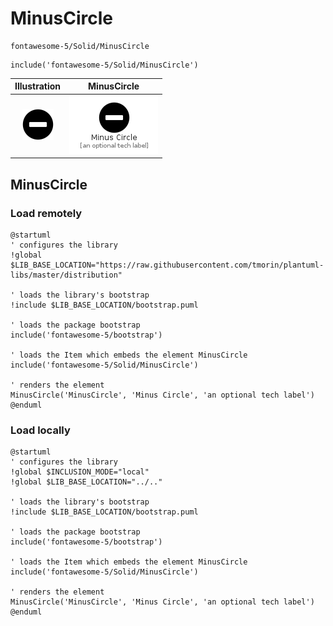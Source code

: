 # MinusCircle


```text
fontawesome-5/Solid/MinusCircle
```

```text
include('fontawesome-5/Solid/MinusCircle')
```



| Illustration | MinusCircle |
| :---: | :---: |
| ![illustration for Illustration](../../fontawesome-5/Solid/MinusCircle.png) | ![illustration for MinusCircle](../../fontawesome-5/Solid/MinusCircle.Local.png) |




## MinusCircle

### Load remotely
```plantuml
@startuml
' configures the library
!global $LIB_BASE_LOCATION="https://raw.githubusercontent.com/tmorin/plantuml-libs/master/distribution"

' loads the library's bootstrap
!include $LIB_BASE_LOCATION/bootstrap.puml

' loads the package bootstrap
include('fontawesome-5/bootstrap')

' loads the Item which embeds the element MinusCircle
include('fontawesome-5/Solid/MinusCircle')

' renders the element
MinusCircle('MinusCircle', 'Minus Circle', 'an optional tech label')
@enduml
```

### Load locally
```plantuml
@startuml
' configures the library
!global $INCLUSION_MODE="local"
!global $LIB_BASE_LOCATION="../.."

' loads the library's bootstrap
!include $LIB_BASE_LOCATION/bootstrap.puml

' loads the package bootstrap
include('fontawesome-5/bootstrap')

' loads the Item which embeds the element MinusCircle
include('fontawesome-5/Solid/MinusCircle')

' renders the element
MinusCircle('MinusCircle', 'Minus Circle', 'an optional tech label')
@enduml
```

